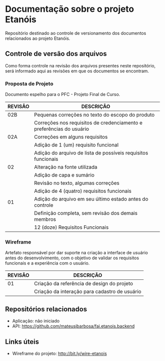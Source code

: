 
# Documentação sobre o projeto Etanóis
Repositório destinado ao controle de versionamento dos documentos relacionados ao projeto Etanóis.

## Controle de versão dos arquivos
Como forma controle na revisão dos arquivos presentes neste repositório, será informado aqui as revisões em que os documentos se encontram.

### Proposta de Projeto
Documento espelho para o PFC - Projeto Final de Curso.

| REVISÃO | DESCRIÇÃO |
| -- | -- |
| 02B | Pequenas correções no texto do escopo do produto |
|| Correções nos requisitos de credenciamento e preferências do usuário |
| 02A | Correções em alguns requisitos |
|| Adição de 1 (um) requisito funcional |
|| Adição do arquivo de lista de possíveis requisitos funcionais |
| 02 | Alteração na fonte utilizada |
|| Adição de capa e sumário |
|| Revisão no texto, algumas correções |
|| Adição de 4 (quatro) requisitos funcionais |
| 01 | Adição do arquivo em seu último estado antes do controle |
|| Definição completa, sem revisão dos demais membros |
|| 12 (doze) Requisitos Funcionais |

### Wireframe
Artefato responsável por dar suporte na criação a interface de usuário antes do desenvolvimento, com o objetivo de validar os requisitos funcionais e a experiência com o usuário.

| REVISÃO | DESCRIÇÃO |
| -- | -- |
| 01 | Criação da referência de design do projeto |
|| Criação da interação para cadastro de usuário |

## Repositórios relacionados

- Aplicação: não iniciado
- API: https://github.com/mateusjbarbosa/fai.etanois.backend

## Links úteis

- Wireframe do projeto: http://bit.ly/wire-etanois